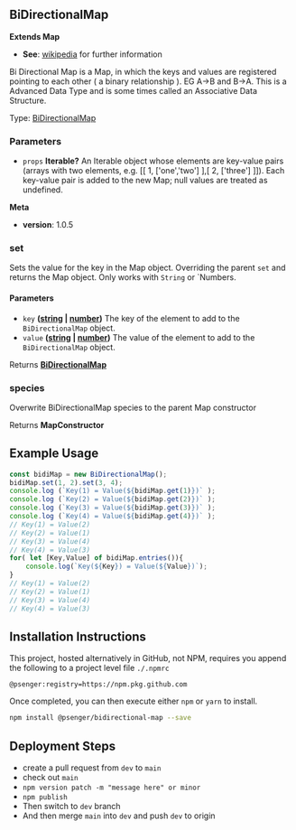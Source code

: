 <!-- Generated by documentation.js. Update this documentation by updating the source code. -->

## BiDirectionalMap

**Extends Map**

*   **See**: [wikipedia][1] for further information

Bi Directional Map is a Map, in which the keys and values are registered pointing to each
other ( a binary relationship ). EG A->B and B->A. This is a Advanced Data Type and is some times
called an Associative Data Structure.

Type: [BiDirectionalMap][2]

### Parameters

*   `props` **Iterable?** An Iterable object whose elements are key-value pairs (arrays with two elements, e.g. \[\[ 1, \['one','two'] ],\[ 2, \['three'] ]]). Each key-value pair is added to the new Map; null values are treated as undefined.

**Meta**

*   **version**: 1.0.5

### set

Sets the value for the key in the Map object. Overriding the parent `set` and returns the Map
object. Only works with `String` or \`Numbers.

#### Parameters

*   `key` **([string][3] | [number][4])** The key of the element to add to the `BiDirectionalMap` object.
*   `value` **([string][3] | [number][4])** The value of the element to add to the `BiDirectionalMap` object.

Returns **[BiDirectionalMap][2]** 

### species

Overwrite BiDirectionalMap species to the parent Map constructor

Returns **MapConstructor** 

[1]: https://en.wikipedia.org/wiki/Bidirectional_map

[2]: #bidirectionalmap

[3]: https://developer.mozilla.org/docs/Web/JavaScript/Reference/Global_Objects/String

[4]: https://developer.mozilla.org/docs/Web/JavaScript/Reference/Global_Objects/Number


## Example Usage

```javascript
const bidiMap = new BiDirectionalMap();
bidiMap.set(1, 2).set(3, 4);
console.log (`Key(1) = Value(${bidiMap.get(1)})` );
console.log (`Key(2) = Value(${bidiMap.get(2)})` );
console.log (`Key(3) = Value(${bidiMap.get(3)})` );
console.log (`Key(4) = Value(${bidiMap.get(4)})` );
// Key(1) = Value(2)
// Key(2) = Value(1)
// Key(3) = Value(4)
// Key(4) = Value(3)
for( let [Key,Value] of bidiMap.entries()){
    console.log(`Key(${Key}) = Value(${Value})`);
}
// Key(1) = Value(2)
// Key(2) = Value(1)
// Key(3) = Value(4)
// Key(4) = Value(3)
```

## Installation Instructions

This project, hosted alternatively in GitHub, not NPM, requires you append the following to a
project level file `./.npmrc`

```
@psenger:registry=https://npm.pkg.github.com
```

Once completed, you can then execute either `npm` or `yarn` to install.

```bash
npm install @psenger/bidirectional-map --save
```

## Deployment Steps

* create a pull request from `dev` to `main`
* check out `main`
* `npm version patch -m "message here" or minor`
* `npm publish`
* Then switch to `dev` branch
* And then merge `main` into `dev` and push `dev` to origin
